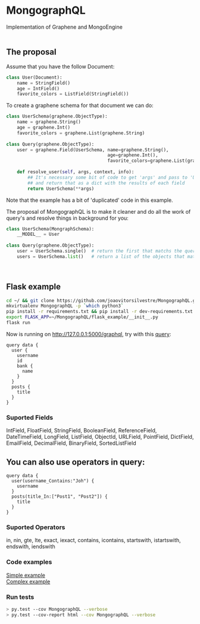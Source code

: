 # MongographQL
Implementation of Graphene and MongoEngine
<br>
<br>

## The proposal

Assume that you have the follow Document:

```python
class User(Document):
    name = StringField()
    age = IntField()
    favorite_colors = ListField(StringField())
```
To create a graphene schema for that document we can do:
```python
class UserSchema(graphene.ObjectType):
    name = graphene.String()
    age = graphene.Int() 
    favorite_colors = graphene.List(graphene.String)
    
class Query(graphene.ObjectType):
    user = graphene.Field(UserSchema, name=graphene.String(),
                                      age=graphene.Int(),
                                      favorite_colors=graphene.List(graphene.String))
    
    def resolve_user(self, args, context, info):
        ## It's necessary some bit of code to get 'args' and pass to 'User' query
        ## and return that as a dict with the results of each field 
        return UserSchema(**args)
```
Note that the example has a bit of 'duplicated' code in this example. 

The proposal of MongographQL is to make it cleaner and do all the work of query's and resolve things in background for you:

```python
class UserSchema(MongraphSchema):
    __MODEL__ = User
    
class Query(graphene.ObjectType):
    user = UserSchema.single()  # return the first that matchs the query
    users = UserSchema.list()   # return a list of the objects that matchs the query
```
<br>

## Flask example
```bash
cd ~/ && git clone https://github.com/joaovitorsilvestre/MongographQL.git && cd ~/MongographQL
mkvirtualenv MongographQL -p `which python3`
pip install -r requirements.txt && pip install -r dev-requirements.txt
export FLASK_APP=~/MongographQL/flask_example/__init__.py
flask run
```

Now is running on <a hfef="http://127.0.0.1:5000/graphql" target="_blank">http://127.0.0.1:5000/graphql</a>, try with this <a href="http://127.0.0.1:5000/graphql?query=query%20data%20%7B%0A%20%20user%20%7B%0A%20%20%09username%0A%20%20%20%20id%0A%20%20%20%20bank%20%7B%0A%20%20%20%20%20%20name%0A%20%20%20%20%7D%0A%20%20%7D%0A%20%20posts%20%7B%0A%20%20%20%20title%0A%20%20%7D%0A%7D&operationName=data" target="_blank">query</a>:
```
query data {
  user {
  	username
    id
    bank {
      name
    }
  }
  posts {
    title
  }
}
```

### Suported Fields
IntField, FloatField, StringField, BooleanField, ReferenceField, DateTimeField, LongField, ListField, ObjectId,        URLField, PointField, DictField, EmailField, DecimalField, BinaryField, SortedListField

## You can also use operators in query:
```
query data {
  user(username_Contains:"Joh") {
  	username
  }
  posts(title_In:["Post1", "Post2"]) {
    title
  }
}
```

### Suported Operators
in, nin, gte, lte, exact, iexact, contains, icontains, startswith, istartswith, endswith, iendswith


### Code examples
<a href="https://github.com/joaovitorsilvestre/MongographQL/blob/master/example.py" target="_blank">Simple example</a>
<br>
<a href="https://github.com/joaovitorsilvestre/MongographQL/blob/master/complex_example.py" target="_blank">Complex example</a>

### Run tests
``` bash
> py.test --cov MongographQL --verbose
> py.test --cov-report html --cov MongographQL --verbose
```
